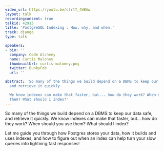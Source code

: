 ```yaml
---
video_url: https://youtu.be/clrtT_4WBAw
layout: talk
recordingconsent: true
talkid: 42913
title: 'PostgreSQL Indexing : How, why, and when.'
track: django
type: talk

speakers:
- bio: ''
  company: Code Alchemy
  name: Curtis Maloney
  thumbnailUrl: curtis-maloney.png
  twitter: BunkyFob
  url: ''

abstract: 'So many of the things we build depend on a DBMS to keep our data safe,
  and retrieve it quickly.

  We know indexes can make that faster, but... how do they work? When should you use
  them? What should I index?'
---
```

So many of the things we build depend on a DBMS to keep our data safe, and retrieve it quickly.
We know indexes can make that faster, but... how do they work? When should you use them? What should I index?

Let me guide you through how Postgres stores your data, how it builds and uses indexes, and how to figure out when an index can help turn your slow queries into lightning fast responses!
